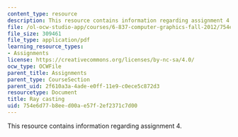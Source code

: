 ```yaml
---
content_type: resource
description: This resource contains information regarding assignment 4.
file: /ol-ocw-studio-app/courses/6-837-computer-graphics-fall-2012/754e6d77b8eed00ae57f2ef2371c7d00_MIT6_837F12_assn4.pdf
file_size: 309461
file_type: application/pdf
learning_resource_types:
- Assignments
license: https://creativecommons.org/licenses/by-nc-sa/4.0/
ocw_type: OCWFile
parent_title: Assignments
parent_type: CourseSection
parent_uid: 2f610a3a-4ade-e0ff-11e9-c0ece5c872d3
resourcetype: Document
title: Ray casting
uid: 754e6d77-b8ee-d00a-e57f-2ef2371c7d00
---
```

This resource contains information regarding assignment 4.